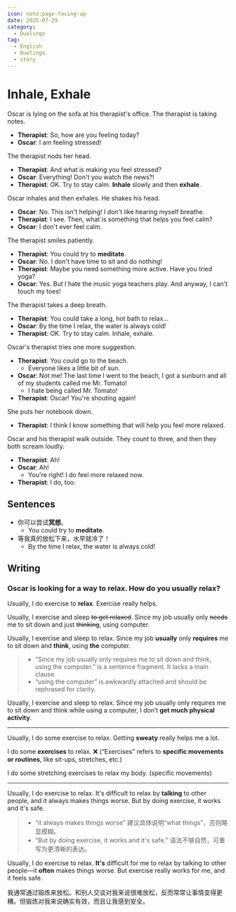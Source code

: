 ```yaml
---
icon: noto:page-facing-up
date: 2025-07-29
category:
  - Duolingo
tag:
  - English
  - Duolingo
  - story
---
```


# Inhale, Exhale

Oscar is lying on the sofa at his therapist's office. The therapist is taking notes.

- **Therapist**: So, how are you feeling today?
- **Oscar**: I am feeling stressed!

The therapist nods her head.

- **Therapist**: And what is making you feel stressed?
- **Oscar**: Everything! Don't you watch the news?!
- **Therapist**: OK. Try to stay calm. **Inhale** slowly and then **exhale**.

Oscar inhales and then exhales. He shakes his head.

- **Oscar**: No. This isn't helping! I don't like hearing myself breathe.
- **Therapist**: I see. Then, what is something that helps you feel calm?
- **Oscar**: I don't ever feel calm.

The therapist smiles patiently.

- **Therapist**: You could try to **meditate**.
- **Oscar**: No. I don't have time to sit and do nothing!
- **Therapist**: Maybe you need something more active. Have you tried yoga?
- **Oscar**: Yes. But I hate the music yoga teachers play. And anyway, I can't touch my toes!

The therapist takes a deep breath.

- **Therapist**: You could take a long, hot bath to relax...
- **Oscar**: By the time I relax, the water is always cold!
- **Therapist**: OK. Try to stay calm. Inhale, exhale.

Oscar's therapist tries one more suggestion.

- **Therapist**: You could go to the beach.
  - Everyone likes a little bit of sun.
- **Oscar**: Not me! The last time I went to the beach, I got a sunburn and all of my students called me Mr. Tomato!
  - I hate being called Mr. Tomato!
- **Therapist**: Oscar! You're shouting again!

She puts her notebook down.

- **Therapist**: I think I know something that will help you feel more relaxed.

Oscar and his therapist walk outside. They count to three, and then they both scream loudly.

- **Therapist**: Ah!
- **Oscar**: Ah!
  - You're right! I do feel more relaxed now.
- **Therapist**: I do, too.

## Sentences

- 你可以尝试**冥想**。
  - You could try to **meditate**.
- 等我真的放松下来，水早就冷了！
  - By the time I relax, the water is always cold!

## Writing

### Oscar is looking for a way to relax. How do you usually relax?

Usually, I do exercise to **relax**. Exercise really helps.

Usually, I exercise and sleep ~~to get relaxed~~. Since my job usually only ~~needs~~ me to sit down and just ~~thinking~~, using computer.

Usually, I exercise and sleep to relax. Since my job **usually** only **requires** me to sit down and **think**, using **the** computer.

> - “Since my job usually only requires me to sit down and think, using the computer.” is a sentence fragment. It lacks a main clause.
> - “using the computer” is awkwardly attached and should be rephrased for clarity.

Usually, I exercise and sleep to relax. Since my job usually only requires me to sit down and think while using a computer, I don’t **get much physical activity**.

---

Usually, I do some exercise to relax. Getting **sweaty** really helps me a lot.

I do some **exercises** to relax. ❌
(“Exercises” refers to **specific movements or routines**, like sit-ups, stretches, etc.)

I do some stretching exercises to relax my body. (specific movements)

---

Usually, I do exercise to relax. It's difficult to relax by **talking** to other people, and it always makes things worse. But by doing exercise, it works and it's safe.

> - “it always makes things worse” 建议具体说明“what things”，否则略显模糊。
> - “But by doing exercise, it works and it's safe.” 语法不够自然，可重写为更清晰的表达。

Usually, I do exercise to relax. **It's** difficult for me to relax by talking to other people—it **often** makes things worse. But exercise really works for me, and it feels safe.

我通常通过锻炼来放松。和别人交谈对我来说很难放松，反而常常让事情变得更糟。但锻炼对我来说确实有效，而且让我感到安全。

